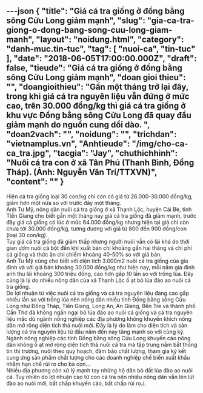 ---json
{
    "title": "Giá cá tra giống ở đồng bằng sông Cửu Long giảm mạnh",
    "slug": "gia-ca-tra-giong-o-dong-bang-song-cuu-long-giam-manh",
    "layout": "noidung.html",
    "category": "danh-muc.tin-tuc",
    "tag": [
        "nuoi-ca",
        "tin-tuc"
    ],
    "date": "2018-06-05T17:00:00.000Z",
    "draft": false,
    "tieude": "Giá cá tra giống ở đồng bằng sông Cửu Long giảm mạnh",
    "doan gioi thieu": "",
    "doangioithieu": "Gần một tháng trở lại đây, trong khi giá cá tra nguyên liệu vẫn đứng ở mức cao, trên 30.000 đồng/kg thì giá cá tra giống ở khu vực Đồng bằng sông Cửu Long đã quay đầu giảm mạnh do nguồn cung dồi dào. ",
    "doan2vach": "",
    "noidung": "",
    "trichdan": "vietnamplus.vn",
    "Anhtieude": "/img/cho-ca-ca_tra.jpg",
    "tacgia": "Jay",
    "chuthichhinh": "Nuôi cá tra con ở xã Tân Phú (Thanh Bình, Đồng Tháp). (Ảnh: Nguyễn Văn Trí/TTXVN)",
    "__content__": ""
}
---
<p><span style="font-size:14px">Hiện c&aacute; tra giống loại 30 con/kg chỉ c&ograve;n c&oacute; gi&aacute; từ 26.000-30.000 đồng/kg, giảm hơn một nửa so với trước đ&acirc;y một th&aacute;ng.<br />
Anh Tư Mỹ, n&ocirc;ng d&acirc;n nu&ocirc;i c&aacute; tra giống ở x&atilde; Thạnh Lộc, huyện C&aacute;i B&egrave;, tỉnh Tiền Giang cho biết gần một th&aacute;ng nay gi&aacute; c&aacute; tra giống đ&atilde; giảm mạnh, trước đ&acirc;y gi&aacute; c&aacute; giống c&oacute; l&uacute;c ở mức 64.000 đồng/kg nhưng hiện tại gi&aacute; chỉ c&ograve;n chưa tới 30.000 đồng/kg, tương đương với gi&aacute; từ 800 đến 900 đồng/con (loại 30 con/kg).&nbsp;<br />
Tuy gi&aacute; c&aacute; tra giống đ&atilde; giảm thấp nhưng người nu&ocirc;i vẫn c&oacute; l&atilde;i kh&aacute; do thời gian ươm nu&ocirc;i c&aacute; bột đến khi xuất b&aacute;n chỉ khoảng gần hai th&aacute;ng v&agrave; chi ph&iacute; c&aacute; giống v&agrave; thức ăn chỉ chiếm khoảng 40-50% so với gi&aacute; b&aacute;n.&nbsp;<br />
Anh Tư Mỹ cũng cho biết với diện t&iacute;ch 3.000m2 nu&ocirc;i c&aacute; tra giống của gia đ&igrave;nh v&agrave; với gi&aacute; b&aacute;n khoảng 30.000 đồng/kg như hiện nay, mỗi năm gia đ&igrave;nh anh thu l&atilde;i khoảng 300 triệu đồng, cao hơn gấp 10 lần so với trồng l&uacute;a. Đ&acirc;y cũng l&agrave; l&yacute; do nhiều n&ocirc;ng d&acirc;n của x&atilde; Thạnh Lộc ồ ạt bỏ l&uacute;a đ&agrave;o ao nu&ocirc;i c&aacute; tra giống.&nbsp;<br />
Do lợi nhuận từ việc nu&ocirc;i c&aacute; tra giống v&agrave; c&aacute; tra nguy&ecirc;n liệu đang cao gấp nhiều lần so với trồng l&uacute;a n&ecirc;n n&ocirc;ng d&acirc;n nhiều tỉnh Đồng bằng s&ocirc;ng Cửu Long như Đồng Th&aacute;p, Tiền Giang, Long An, An Giang, Bến Tre v&agrave; th&agrave;nh phố Cần Thơ đ&atilde; kh&ocirc;ng ngần ngại bỏ l&uacute;a đ&agrave;o ao nu&ocirc;i c&aacute; giống v&agrave; c&aacute; tra nguy&ecirc;n liệu mặc d&ugrave; ng&agrave;nh n&ocirc;ng nghiệp c&aacute;c địa phương kh&ocirc;ng khuyến kh&iacute;ch n&ocirc;ng d&acirc;n mở rộng diện t&iacute;ch thả nu&ocirc;i mới. Đ&acirc;y l&agrave; l&yacute; do l&agrave;m cho diện t&iacute;ch v&agrave; sản lượng c&aacute; tra nguy&ecirc;n liệu từ đầu năm đến nay tăng mạnh so với c&ugrave;ng kỳ.&nbsp;<br />
Ng&agrave;nh n&ocirc;ng nghiệp&nbsp;c&aacute;c tỉnh Đồng bằng s&ocirc;ng Cửu Long khuyến c&aacute;o n&ocirc;ng d&acirc;n kh&ocirc;ng ồ ạt mở rộng diện t&iacute;ch thả nu&ocirc;i c&aacute; tra m&agrave; tập trung nắm bắt th&ocirc;ng tin thị trường, nu&ocirc;i theo quy hoạch, đảm bảo chất lượng, tham gia k&yacute; kết cung ứng sản phẩm chất lượng cho c&aacute;c doanh nghiệp chế biến xuất khẩu nhằm hạn chế rủi ro cho b&agrave; con...&nbsp;<br />
Nhiều địa phương c&ograve;n xử l&yacute; mạnh tay những hộ d&acirc;n bỏ đất l&uacute;a đ&agrave;o ao nu&ocirc;i c&aacute;. Tuy nhi&ecirc;n do lợi nhuận cao từ con c&aacute; tra n&ecirc;n nhiều n&ocirc;ng d&acirc;n vẫn l&eacute;n l&uacute;t đ&agrave;o ao nu&ocirc;i mới, bất chấp khuyến c&aacute;o, bất chấp rủi ro./.</span></p>
